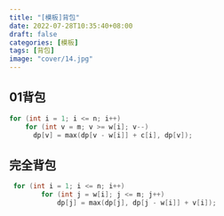 ```yaml
---
title: "[模板]背包"
date: 2022-07-28T10:35:40+08:00
draft: false
categories:	[模板]
tags: [背包]
image: "cover/14.jpg"
---
```



## 01背包

```cpp
for (int i = 1; i <= n; i++)
    for (int v = m; v >= w[i]; v--)
      dp[v] = max(dp[v - w[i]] + c[i], dp[v]);
```


## 完全背包

```cpp
 for (int i = 1; i <= n; i++)
        for (int j = w[i]; j <= m; j++)
            dp[j] = max(dp[j], dp[j - w[i]] + v[i]);
```



